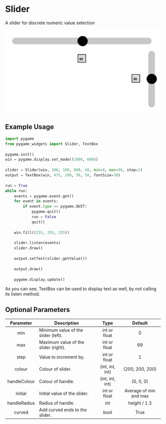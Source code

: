 # Slider

A slider for discrete numeric value selection

![slider.png](images/slider.png)

## Example Usage

```Python
import pygame
from pygame_widgets import Slider, TextBox

pygame.init()
win = pygame.display.set_mode((1000, 600))

slider = Slider(win, 100, 100, 800, 40, min=0, max=99, step=1)
output = TextBox(win, 475, 200, 50, 50, fontSize=30)

run = True
while run:
    events = pygame.event.get()
    for event in events:
        if event.type == pygame.QUIT:
            pygame.quit()
            run = False
            quit()

    win.fill((255, 255, 255))

    slider.listen(events)
    slider.draw()

    output.setText(slider.getValue())

    output.draw()

    pygame.display.update()
```

As you can see, TextBox can be used to display text as well, by not calling its listen method.

## Optional Parameters

| Parameter | Description | Type | Default |
| :---: | --- | :---: | :---: |
| min | Minimum value of the slider (left). | int or float | 0 |
| max | Maximum value of the slider (right). | int or float | 99 |
| step | Value to increment by. | int or float | 1 |
| colour | Colour of slider. | (int, int, int) | (200, 200, 200) |
| handleColour | Colour of handle. | (int, int, int) | (0, 0, 0) |
| initial | Initial value of the slider. | int or float | Average of min and max |
| handleRadius | Radius of handle. | int | height / 1.3 |
| curved | Add curved ends to the slider. | bool | True |
